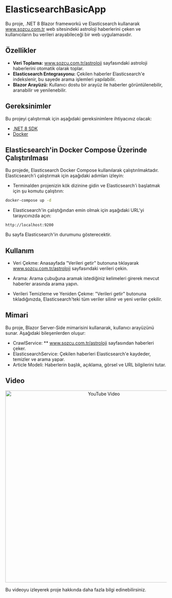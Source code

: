  

# ElasticsearchBasicApp
 
Bu proje, .NET 8 Blazor frameworkü ve Elasticsearch kullanarak www.sozcu.com.tr web sitesindeki astroloji haberlerini çeken ve kullanıcıların bu verileri arayabileceği bir web uygulamasıdır.
 
## Özellikler

- **Veri Toplama:** www.sozcu.com.tr/astroloji sayfasındaki astroloji haberlerini otomatik olarak toplar.
- **Elasticsearch Entegrasyonu:** Çekilen haberler Elasticsearch'e indekslenir, bu sayede arama işlemleri yapılabilir.
- **Blazor Arayüzü:** Kullanıcı dostu bir arayüz ile haberler görüntülenebilir, aranabilir ve yenilenebilir.

## Gereksinimler

Bu projeyi çalıştırmak için aşağıdaki gereksinimlere ihtiyacınız olacak:

- [.NET 8 SDK](https://dotnet.microsoft.com/download/dotnet/8.0) 
- [Docker](https://www.docker.com)

## Elasticsearch'in Docker Compose Üzerinde Çalıştırılması
Bu projede, Elasticsearch Docker Compose kullanılarak çalıştırılmaktadır. Elasticsearch'i çalıştırmak için aşağıdaki adımları izleyin:

- Terminalden projenizin kök dizinine gidin ve Elasticsearch'i başlatmak için şu komutu çalıştırın:

``` bash 
docker-compose up -d 
```
- Elasticsearch'in çalıştığından emin olmak için aşağıdaki URL'yi tarayıcınızda açın:

``` arduino 
http://localhost:9200 
```
Bu sayfa Elasticsearch'in durumunu gösterecektir.

## Kullanım
- Veri Çekme: Anasayfada "Verileri getir" butonuna tıklayarak www.sozcu.com.tr/astroloji sayfasındaki verileri çekin.

- Arama: Arama çubuğuna aramak istediğiniz kelimeleri girerek mevcut haberler arasında arama yapın.

- Verileri Temizleme ve Yeniden Çekme: "Verileri getir" butonuna tıkladığınızda, Elasticsearch'teki tüm veriler silinir ve yeni veriler çekilir.

## Mimari
Bu proje, Blazor Server-Side mimarisini kullanarak, kullanıcı arayüzünü sunar. Aşağıdaki bileşenlerden oluşur:

- CrawlService: ** www.sozcu.com.tr/astroloji sayfasından haberleri çeker.
- ElasticsearchService: Çekilen haberleri Elasticsearch'e kaydeder, temizler ve arama yapar.
- Article Modeli: Haberlerin başlık, açıklama, görsel ve URL bilgilerini tutar.

## Video 

<p align="center">
  <a href="https://youtu.be/b7MckTp8umg">
    <img src="https://img.youtube.com/vi/b7MckTp8umg/0.jpg" alt="YouTube Video" width="600" />
  </a>
</p>

Bu videoyu izleyerek proje hakkında daha fazla bilgi edinebilirsiniz.
